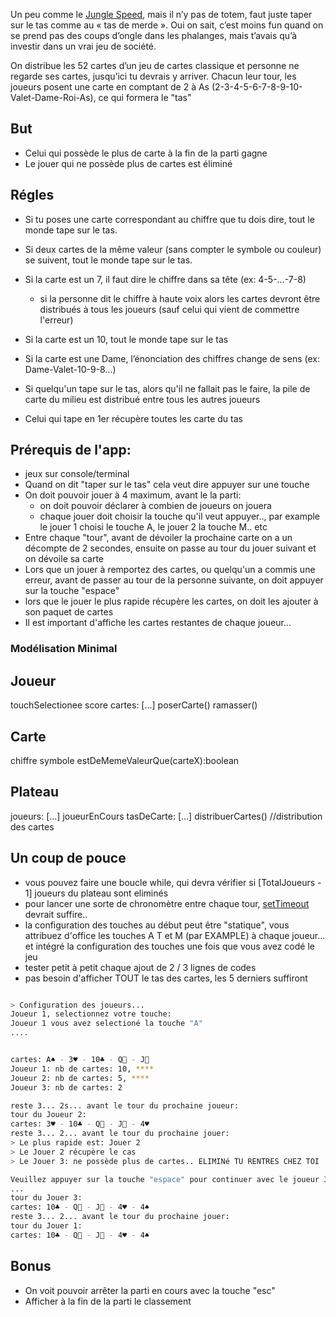 
Un peu comme le [Jungle Speed](https://www.topito.com/go/509912/1774120), mais il n’y pas de totem, faut juste taper sur le tas comme au « tas de merde ». Oui on sait, c’est moins fun quand on se prend pas des coups d’ongle dans les phalanges, mais t’avais qu’à investir dans un vrai jeu de société.


On distribue les 52 cartes d’un jeu de cartes classique et personne ne regarde ses cartes, jusqu’ici tu devrais y arriver. Chacun leur tour, les joueurs posent une carte en comptant de 2 à As (2-3-4-5-6-7-8-9-10-Valet-Dame-Roi-As), ce qui formera le "tas"

## But
- Celui qui possède le plus de carte à la fin de la parti gagne
- Le jouer qui ne possède plus de cartes est éliminé

## Régles

- Si tu poses une carte correspondant au chiffre que tu dois dire, tout le monde tape sur le tas.
- Si deux cartes de la même valeur (sans compter le symbole ou couleur) se suivent, tout le monde tape sur le tas.
- Si la carte est un 7, il faut dire le chiffre dans sa tête (ex: 4-5-…-7-8)
	- si la personne dit le chiffre à haute voix alors les cartes devront être distribués à tous les joueurs (sauf celui qui vient de commettre l'erreur)

- Si la carte est un 10, tout le monde tape sur le tas
- Si la carte est une Dame, l’énonciation des chiffres change de sens (ex: Dame-Valet-10-9-8…)

- Si quelqu'un tape sur le tas, alors qu'il ne fallait pas le faire, la pile de carte du milieu est distribué entre tous les autres joueurs
- Celui qui tape en 1er récupère toutes les carte du tas

## Prérequis de l'app:
- jeux sur console/terminal
- Quand on dit "taper sur le tas" cela veut dire appuyer sur une touche
- On doit pouvoir jouer à 4 maximum, avant le la parti: 
	-  on doit pouvoir déclarer à combien de joueurs on jouera
	- chaque jouer doit choisir la touche qu'il veut appuyer.., par example le jouer 1 choisi le touche A, le jouer 2 la touche M.. etc 
- Entre chaque "tour", avant de dévoiler la prochaine carte on a un décompte de 2 secondes, ensuite on passe au tour du jouer suivant et on dévoile sa carte
- Lors que un jouer à remportez des cartes, ou quelqu'un a commis une erreur, avant de passer au tour de la personne suivante, on doit appuyer sur la touche "espace"
- lors que le jouer le plus rapide récupère les cartes, on doit les ajouter à son paquet de cartes
- Il est important d'affiche les cartes restantes de chaque joueur...

### Modélisation Minimal
Joueur
------ 
touchSelectionee
score
cartes: [...]
poserCarte()
ramasser()

Carte
------
chiffre
symbole
estDeMemeValeurQue(carteX):boolean

Plateau
--- 
joueurs: [...]
joueurEnCours
tasDeCarte: [...]
distribuerCartes() //distribution des cartes 


## Un coup de pouce

- vous pouvez faire une boucle while, qui devra vérifier si [TotalJoueurs - 1] joueurs  du plateau sont eliminés
- pour lancer une sorte de chronomètre entre chaque tour, [setTimeout](https://developer.mozilla.org/en-US/docs/Web/API/setTimeout) devrait suffire..
- la configuration des touches au début peut être "statique", vous attribuez d'office les touches A T et M (par EXAMPLE) à chaque joueur... et intégré la configuration des touches une fois que vous avez codé le jeu
- tester petit à petit chaque ajout de 2 / 3 lignes de codes
- pas besoin d'afficher TOUT le tas des cartes, les 5 derniers suffiront

```bash

> Configuration des joueurs...
Joueur 1, selectionnez votre touche:
Joueur 1 vous avez selectioné la touche "A"
....


cartes: A♠️ - 3♥️ - 10♣️ - Q👸 - J🥷
Joueur 1: nb de cartes: 10, ****
Joueur 2: nb de cartes: 5, ****
Joueur 3: nb de cartes: 2

reste 3... 2s... avant le tour du prochaine joueur:
tour du Joueur 2:
cartes: 3♥️ - 10♣️ - Q👸 - J🥷 - 4♥️
reste 3... 2... avant le tour du prochaine jouer:
> Le plus rapide est: Jouer 2
> Le Jouer 2 récupère le cas
> Le Jouer 3: ne possède plus de cartes.. ELIMINé TU RENTRES CHEZ TOI

Veuillez appuyer sur la touche "espace" pour continuer avec le joueur 3
...
tour du Jouer 3:
cartes: 10♣️ - Q👸 - J🥷 - 4♥️ - 4♠️
reste 3... 2... avant le tour du prochaine jouer:
tour du Jouer 1:
cartes: 10♣️ - Q👸 - J🥷 - 4♥️ - 4♠️

```
## Bonus

- On voit pouvoir arrêter la parti en cours avec la touche "esc"
- Afficher à la fin de la parti le classement